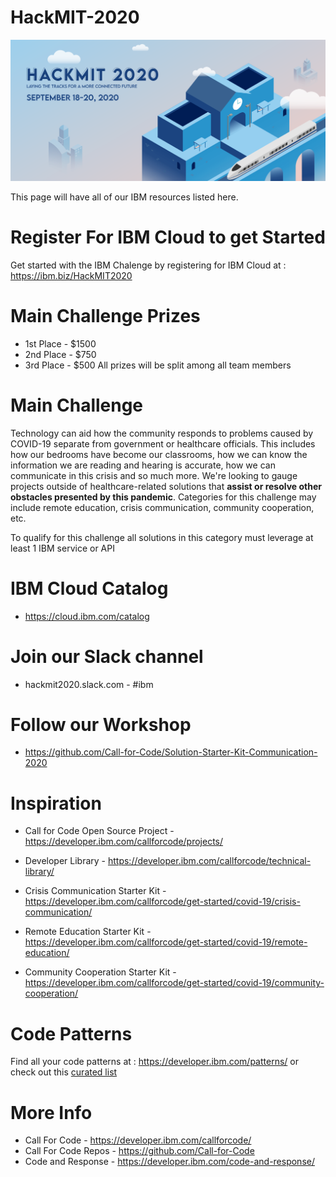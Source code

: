 # HackMIT-2020

<p align="center">
  <img width="800" src="https://github.com/IBM/HackMIT-2020/blob/master/Screen%20Shot%202020-09-16%20at%204.53.44%20PM.png">
</p>

This page will have all of our IBM resources listed here.

# Register For IBM Cloud to get Started
Get started with the IBM Chalenge by registering for IBM Cloud at :  
https://ibm.biz/HackMIT2020

# Main Challenge Prizes
* 1st Place - $1500
* 2nd Place - $750
* 3rd Place - $500
All prizes will be split among all team members 

# Main Challenge
Technology can aid how the community responds to problems caused by COVID-19 separate from government or healthcare officials. This includes how our bedrooms have become our classrooms, how we can know the information we are reading and hearing is accurate, how we can communicate in this crisis and so much more. We're looking to gauge projects outside of healthcare-related solutions that **assist or resolve other obstacles presented by this pandemic**. Categories for this challenge may include remote education, crisis communication, community cooperation, etc. 

To qualify for this challenge all solutions in this category must leverage at least 1 IBM service or API
  
# IBM Cloud Catalog
* https://cloud.ibm.com/catalog

# Join our Slack channel
* hackmit2020.slack.com - #ibm

# Follow our Workshop 
* https://github.com/Call-for-Code/Solution-Starter-Kit-Communication-2020

# Inspiration 
* Call for Code Open Source Project - https://developer.ibm.com/callforcode/projects/

* Developer Library - https://developer.ibm.com/callforcode/technical-library/ 

* Crisis Communication Starter Kit - https://developer.ibm.com/callforcode/get-started/covid-19/crisis-communication/

* Remote Education Starter Kit - https://developer.ibm.com/callforcode/get-started/covid-19/remote-education/ 

* Community Cooperation Starter Kit - https://developer.ibm.com/callforcode/get-started/covid-19/community-cooperation/


# Code Patterns
Find all your code patterns at :  https://developer.ibm.com/patterns/
or check out this [curated list](https://github.com/IBM/HackMIT-2020/blob/master/Codepatterns.md)

# More Info
* Call For Code - https://developer.ibm.com/callforcode/
* Call For Code Repos - https://github.com/Call-for-Code 
* Code and Response - https://developer.ibm.com/code-and-response/
